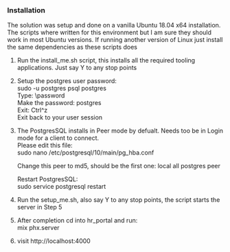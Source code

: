 ### Installation

The solution was setup and done on a vanilla Ubuntu 18.04 x64 installation. The scripts where written for this environment 
but I am sure they should work in most Ubuntu versions. If running another version of Linux just install the same dependencies 
as these scripts does

1. Run the install_me.sh script, this installs all the required tooling applications. Just say Y to any stop points  
2. Setup the postgres user password:  
   sudo -u postgres psql postgres  
   Type: \password  
   Make the password: postgres  
   Exit: Ctrl^z  
   Exit back to your user session  
3. The PostgresSQL installs in Peer mode by defualt. Needs too be in Login mode for a client to connect.   
   Please edit this file:   
   sudo nano /etc/postgresql/10/main/pg_hba.conf 
   
   Change this peer to md5, should be the first one:
   local   all             postgres                                peer
   
   Restart PostgresSQL:  
   sudo service postgresql restart  
4. Run the setup_me.sh, also say Y to any stop points, the script starts the server in Step 5  
5. After completion cd into hr_portal and run:  
    mix phx.server  
6. visit http://localhost:4000
